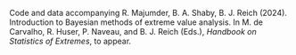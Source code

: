 Code and data accompanying R. Majumder, B. A. Shaby, B. J. Reich (2024). Introduction to Bayesian methods of extreme value analysis. In M. de
Carvalho, R. Huser, P. Naveau, and B. J. Reich (Eds.), _Handbook on Statistics of Extremes_, to appear.
